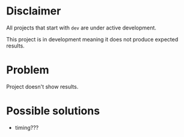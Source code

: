 # Disclaimer
All projects that start with `dev`
are under active development.

This project is in development meaning
it does not produce expected results.

# Problem
Project doesn't show results.

# Possible solutions
  - timing???